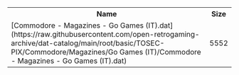<table>
<tr><th>Name</th><th>Size</th></tr>
<tr><td>[Commodore - Magazines - Go Games (IT).dat](https://raw.githubusercontent.com/open-retrogaming-archive/dat-catalog/main/root/basic/TOSEC-PIX/Commodore/Magazines/Go Games (IT)/Commodore - Magazines - Go Games (IT).dat)</td><td>5552</td></tr>
</table>
